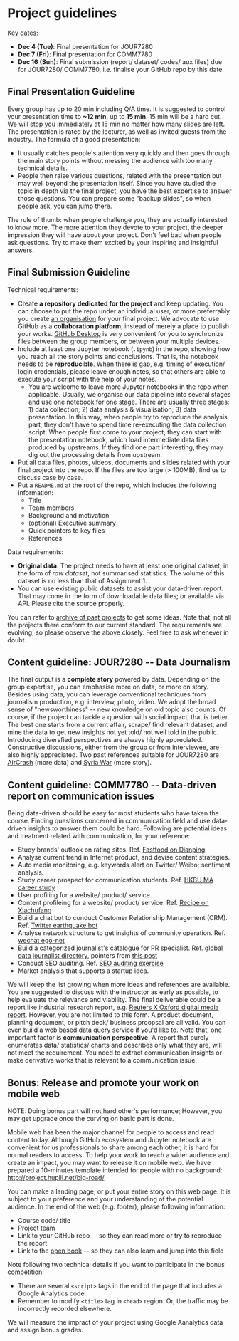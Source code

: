 # Project guidelines

Key dates:

- **Dec 4 (Tue)**: Final presentation for JOUR7280
- **Dec 7 (Fri)**: Final presentation for COMM7780
- **Dec 16 (Sun)**: Final submission (report/ dataset/ codes/ aux files) due for JOUR7280/ COMM7780, i.e. finalise your GitHub repo by this date

## Final Presentation Guideline

Every group has up to 20 min including Q/A time. It is suggested to control your presentation time to **~12 min**, up to **15 min**. 15 min will be a hard cut. We will stop you immediately at 15 min no matter how many slides are left. The presentation is rated by the lecturer, as well as invited guests from the industry. The formula of a good presentation:

- It usually catches people's attention very quickly and then goes through the main story points without messing the audience with too many technical details.
- People then raise various questions, related with the presentation but may well beyond the presentation itself. Since you have studied the topic in depth via the final project, you have the best expertise to answer those questions. You can prepare some "backup slides", so when people ask, you can jump there.

The rule of thumb: when people challenge you, they are actually interested to know more. The more attention they devote to your project, the deeper impression they will have about your project. Don't feel bad when people ask questions. Try to make them excited by your inspiring and insightful answers.

## Final Submission Guideline

Technical requirements:

- Create **a repository dedicated for the project** and keep updating. You can choose to put the repo under an individual user, or more preferrably you create [an organisation](https://help.github.com/articles/differences-between-user-and-organization-accounts/) for your final project. We advocate to use GitHub as a **collaboration platform**, instead of merely a place to publish your works. [GitHub Desktop](notes-weeek-00.md#github-desktop) is very convenient for you to synchronize files between the group members, or between your multiple devices.
- Include at least one Jupyter notebook (`.ipynb`) in the repo, showing how you reach all the story points and conclusions. That is, the notebook needs to be **reproducible**. When there is gap, e.g. timing of execution/ login credentials, please leave enough notes, so that others are able to execute your script with the help of your notes.
  - You are welcome to leave more Jupyter notebooks in the repo when applicable. Usually, we organise our data pipeline into several stages and use one notebook for one stage. There are usually three stages: 1) data collection; 2) data analysis & visualisation; 3) data presentation. In this way, when people try to reproduce the analysis part, they don't have to spend time re-executing the data collection script. When people first come to your project, they can start with the presentation notebook, which load intermediate data files produced by upstreams. If they find one part interesting, they may dig out the processing details from upstream.
- Put all data files, photos, videos, documents and slides related with your final project into the repo. If the files are too large (> 100MB), find us to discuss case by case.
- Put a `README.md` at the root of the repo, which includes the following information:
  - Title
  - Team members
  - Background and motivation
  - (optional) Executive summary
  - Quick pointers to key files
  - References

Data requirements:

- **Original data**: The project needs to have at least one original dataset, in the form of *raw dataset*, not summarised statistics. The volume of this dataset is no less than that of Assignment 1.
- You can use existing public datasets to assist your data-driven report. That may come in the form of downloadable data files; or available via API. Please cite the source properly.

You can refer to [archive of past projects](https://github.com/data-projects-archive/) to get some ideas. Note that, not all the projects there conform to our current standard. The requirements are evolving, so please observe the above closely. Feel free to ask whenever in doubt.

## Content guideline: JOUR7280 -- Data Journalism

The final output is a **complete story** powered by data. Depending on the group expertise, you can emphasise more on data, or more on story. Besides using data, you can leverage conventional techniques from journalism production, e.g. interview, photo, video. We adopt the broad sense of "newsworthiness" -- new knowledge on old topic also counts. Of course, if the project can tackle a question with social impact, that is better. The best one starts from a current affair, scrape/ find relevant dataset, and mine the data to get new insights not yet told/ not well told in the public. Introducing diversfied perspectives are always highly appreciated. Constructive discussions, either from the group or from interviewee, are also highly appreciated. Two past references suitable for JOUR7280 are [AirCrash](https://dnnsociety.org/2018/04/30/flying-in-the-sky-a-report-of-air-crash-worldwide/) (more data) and [Syria War](https://dnnsociety.org/2018/05/10/syrias-toxic-war-on-itself/) (more story).

## Content guideline: COMM7780 -- Data-driven report on communication issues

Being data-driven should be easy for most students who have taken the course. Finding questions concerned in communication field and use data-driven insights to answer them could be hard. Following are potential ideas and treatment related with communication, for your reference:

- Study brands' outlook on rating sites. Ref. [Fastfood on Dianping](https://nbviewer.jupyter.org/github/data-projects-archive/201804-Fast-Food-on-Dianping/blob/master/final_project/final%20project.ipynb).
- Analyse current trend in Internet product, and devise content strategies.
- Auto media monitoring, e.g. keywords alert on Twitter/ Weibo; sentiment analysis.
- Study career prospect for communication students. Ref. [HKBU MA career study](https://nbviewer.jupyter.org/github/data-projects-archive/201804-HKBU-MA-Career-Perspective/blob/master/Final%20Project%20from%20Pili%20Fans%20Club/final%E2%80%94%E2%80%94notebook.ipynb)
- User profiling for a website/ product/ service. 
- Content profileing for a website/ product/ service. Ref. [Recipe on Xiachufang](https://nbviewer.jupyter.org/github/data-projects-archive/201804-Xia-Chu-Fang/blob/master/final%20assignment/Big%20Data%20Project%20-%20Xiachufang_revised.ipynb)
- Build a chat bot to conduct Customer Relationship Management (CRM). Ref. [Twitter earthquake bot](https://github.com/hupili/python-for-data-and-media-communication-gitbook/blob/master/notes-week-04.md#bonus-automatic-earthquake-writer) 
- Analyse network structure to get insights of community operation. Ref. [wechat ego-net](https://mp.weixin.qq.com/s/DgAXmcR2kn3q2xjsEiwpJg)
- Build a categorized journalist's catalogue for PR specialist. Ref. [global data journalist directory](http://jplusplus.github.io/global-directory/), pointers from [this post](https://gijn.org/2016/05/23/resources-guides-to-finding-expert-sources/)
- Conduct SEO auditing. Ref. [SEO auditing exercise](https://github.com/hupili/python-for-data-and-media-communication-gitbook/blob/master/notes-week-06.md#in-bound-marketing-and-seo-auditing)
- Market analysis that supports a startup idea.

We will keep the list growing when more ideas and references are available. You are suggested to discuss with the instructor as early as possible, to help evaluate the relevance and viability. The final deliverable could be a report like industrial research report, e.g. [Reuters X Oxford digital media report](https://reutersinstitute.politics.ox.ac.uk/sites/default/files/digital-news-report-2018.pdf). However, you are not limited to this form. A product document, planning document, or pitch deck/ business proopsal are all valid. You can even build a web based data query service if you'd like to. Note that, one important factor is **communication perspective**. A report that purely enumerates data/ statistics/ charts and describes only what they are, will not meet the requirement. You need to extract communication insights or make derivative works that is relevant to a communication issue.

## Bonus: Release and promote your work on mobile web

NOTE: Doing bonus part will not hard other's performance; However, you may get upgrade once the curving on basic part is done.

Mobile web has been the major channel for people to access and read content today. Although GitHub ecosystem and Jupyter notebook are convenient for us professionals to share among each other, it is hard for normal readers to access. To help your work to reach a wider audience and create an impact, you may want to release it on mobile web. We have prepared a 10-minutes template intended for people with no background: http://project.hupili.net/big-road/ 

You can make a landing page, or put your entire story on this web page. It is subject to your preference and your understanding of the potential audience. In the end of the web (e.g. footer), please following information:

- Course code/ title
- Project team
- Link to your GitHub repo -- so they can read more or try to reproduce the report
- Link to the [open book](https://github.com/hupili/python-for-data-and-media-communication-gitbook/) -- so they can also learn and jump into this field

Note following two technical details if you want to participate in the bonus competition:

- There are several `<script>` tags in the end of the page that includes a Google Analytics code.
- Remember to modify `<title>` tag in `<head>` region. Or, the traffic may be incorrectly recorded elsewhere.

We will measure the impract of your project using Google Aanalytics data and assign bonus grades.